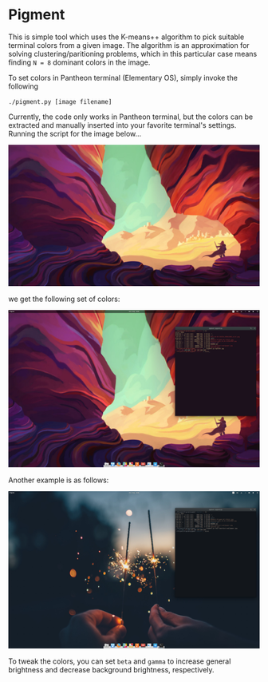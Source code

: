 # Pigment

This is simple tool which uses the K-means++ algorithm to pick suitable terminal colors from a given image. The algorithm is an approximation for solving clustering/paritioning problems, which in this particular case means finding `N = 8` dominant colors in the image.

To set colors in Pantheon terminal (Elementary OS), simply invoke the following
```
./pigment.py [image filename]
```

Currently, the code only works in Pantheon terminal, but the colors can be extracted and manually inserted into your favorite terminal's settings. Running the script for the image below...

![](Vg3ve2E.jpg)

we get the following set of colors:

![](scrot1.png)

Another example is as follows:

![](scrot2.png)

To tweak the colors, you can set `beta` and `gamma` to increase general brightness and decrease background brightness, respectively.

